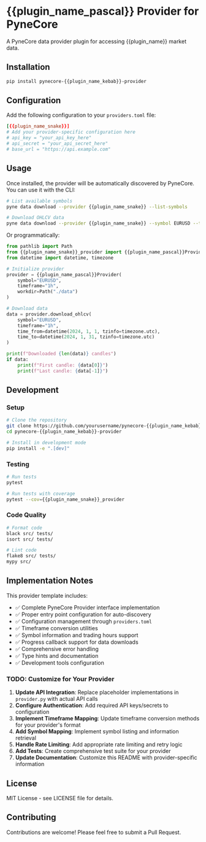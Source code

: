 # {{plugin_name_pascal}} Provider for PyneCore

A PyneCore data provider plugin for accessing {{plugin_name}} market data.

## Installation

```bash
pip install pynecore-{{plugin_name_kebab}}-provider
```

## Configuration

Add the following configuration to your `providers.toml` file:

```toml
[{{plugin_name_snake}}]
# Add your provider-specific configuration here
# api_key = "your_api_key_here"
# api_secret = "your_api_secret_here"
# base_url = "https://api.example.com"
```

## Usage

Once installed, the provider will be automatically discovered by PyneCore. You can use it with the CLI:

```bash
# List available symbols
pyne data download --provider {{plugin_name_snake}} --list-symbols

# Download OHLCV data
pyne data download --provider {{plugin_name_snake}} --symbol EURUSD --timeframe 1h --time-from 2024-01-01 --time-to 2024-01-31
```

Or programmatically:

```python
from pathlib import Path
from {{plugin_name_snake}}_provider import {{plugin_name_pascal}}Provider
from datetime import datetime, timezone

# Initialize provider
provider = {{plugin_name_pascal}}Provider(
    symbol="EURUSD",
    timeframe="1h",
    workdir=Path("./data")
)

# Download data
data = provider.download_ohlcv(
    symbol="EURUSD",
    timeframe="1h",
    time_from=datetime(2024, 1, 1, tzinfo=timezone.utc),
    time_to=datetime(2024, 1, 31, tzinfo=timezone.utc)
)

print(f"Downloaded {len(data)} candles")
if data:
    print(f"First candle: {data[0]}")
    print(f"Last candle: {data[-1]}")
```

## Development

### Setup

```bash
# Clone the repository
git clone https://github.com/yourusername/pynecore-{{plugin_name_kebab}}-provider.git
cd pynecore-{{plugin_name_kebab}}-provider

# Install in development mode
pip install -e ".[dev]"
```

### Testing

```bash
# Run tests
pytest

# Run tests with coverage
pytest --cov={{plugin_name_snake}}_provider
```

### Code Quality

```bash
# Format code
black src/ tests/
isort src/ tests/

# Lint code
flake8 src/ tests/
mypy src/
```

## Implementation Notes

This provider template includes:

- ✅ Complete PyneCore Provider interface implementation
- ✅ Proper entry point configuration for auto-discovery
- ✅ Configuration management through `providers.toml`
- ✅ Timeframe conversion utilities
- ✅ Symbol information and trading hours support
- ✅ Progress callback support for data downloads
- ✅ Comprehensive error handling
- ✅ Type hints and documentation
- ✅ Development tools configuration

### TODO: Customize for Your Provider

1. **Update API Integration**: Replace placeholder implementations in `provider.py` with actual API calls
2. **Configure Authentication**: Add required API keys/secrets to configuration
3. **Implement Timeframe Mapping**: Update timeframe conversion methods for your provider's format
4. **Add Symbol Mapping**: Implement symbol listing and information retrieval
5. **Handle Rate Limiting**: Add appropriate rate limiting and retry logic
6. **Add Tests**: Create comprehensive test suite for your provider
7. **Update Documentation**: Customize this README with provider-specific information

## License

MIT License - see LICENSE file for details.

## Contributing

Contributions are welcome! Please feel free to submit a Pull Request.
